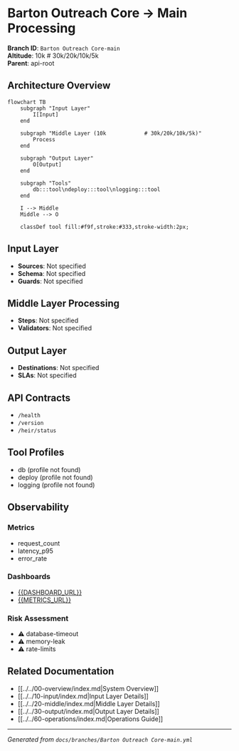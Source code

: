 # Barton Outreach Core → Main Processing

**Branch ID**: `Barton Outreach Core-main`  
**Altitude**: 10k            # 30k/20k/10k/5k  
**Parent**: api-root  

## Architecture Overview
```mermaid
flowchart TB
    subgraph "Input Layer"
        I[Input]
    end
    
    subgraph "Middle Layer (10k            # 30k/20k/10k/5k)"
        Process
    end
    
    subgraph "Output Layer"
        O[Output]
    end
    
    subgraph "Tools"
        db:::tool\ndeploy:::tool\nlogging:::tool
    end
    
    I --> Middle
    Middle --> O
    
    classDef tool fill:#f9f,stroke:#333,stroke-width:2px;
```

## Input Layer
- **Sources**: Not specified
- **Schema**: Not specified
- **Guards**: Not specified

## Middle Layer Processing
- **Steps**: Not specified
- **Validators**: Not specified

## Output Layer
- **Destinations**: Not specified
- **SLAs**: Not specified

## API Contracts
- `/health`
- `/version`
- `/heir/status`

## Tool Profiles
- db (profile not found)
- deploy (profile not found)
- logging (profile not found)

## Observability

### Metrics
- request_count
- latency_p95
- error_rate

### Dashboards
- [{{DASHBOARD_URL}}]({{DASHBOARD_URL}})
- [{{METRICS_URL}}]({{METRICS_URL}})

### Risk Assessment
- ⚠️ database-timeout
- ⚠️ memory-leak
- ⚠️ rate-limits

## Related Documentation
- [[../../00-overview/index.md|System Overview]]
- [[../../10-input/index.md|Input Layer Details]]
- [[../../20-middle/index.md|Middle Layer Details]]
- [[../../30-output/index.md|Output Layer Details]]
- [[../../60-operations/index.md|Operations Guide]]

---
*Generated from `docs/branches/Barton Outreach Core-main.yml`*
